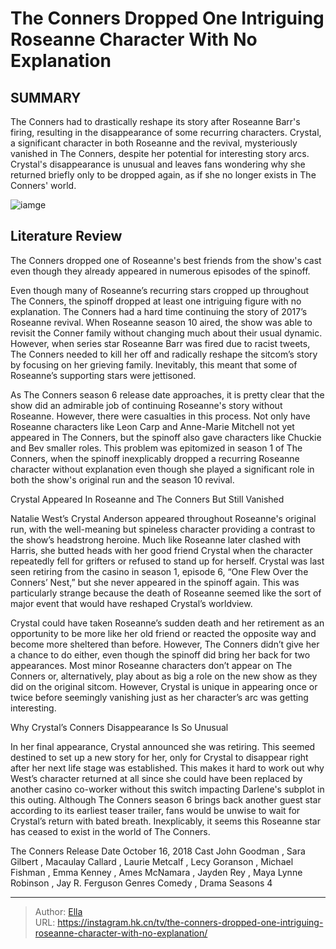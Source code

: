 # The Conners Dropped One Intriguing Roseanne Character With No Explanation


## SUMMARY 



  The Conners had to drastically reshape its story after Roseanne Barr&#39;s firing, resulting in the disappearance of some recurring characters.   Crystal, a significant character in both Roseanne and the revival, mysteriously vanished in The Conners, despite her potential for interesting story arcs.   Crystal&#39;s disappearance is unusual and leaves fans wondering why she returned briefly only to be dropped again, as if she no longer exists in The Conners&#39; world.  

![iamge](https://static1.srcdn.com/wordpress/wp-content/uploads/2024/01/natalie-west-s-crystal-stands-in-the-conners-living-room-in-front-of-sara-gilbert-s-darlene-in-the-conners.jpg)

## Literature Review
The Conners dropped one of Roseanne&#39;s best friends from the show&#39;s cast even though they already appeared in numerous episodes of the spinoff.




Even though many of Roseanne’s recurring stars cropped up throughout The Conners, the spinoff dropped at least one intriguing figure with no explanation. The Conners had a hard time continuing the story of 2017’s Roseanne revival. When Roseanne season 10 aired, the show was able to revisit the Conner family without changing much about their usual dynamic. However, when series star Roseanne Barr was fired due to racist tweets, The Conners needed to kill her off and radically reshape the sitcom’s story by focusing on her grieving family. Inevitably, this meant that some of Roseanne’s supporting stars were jettisoned.




As The Conners season 6 release date approaches, it is pretty clear that the show did an admirable job of continuing Roseanne&#39;s story without Roseanne. However, there were casualties in this process. Not only have Roseanne characters like Leon Carp and Anne-Marie Mitchell not yet appeared in The Conners, but the spinoff also gave characters like Chuckie and Bev smaller roles. This problem was epitomized in season 1 of The Conners, when the spinoff inexplicably dropped a recurring Roseanne character without explanation even though she played a significant role in both the show&#39;s original run and the season 10 revival.


 Crystal Appeared In Roseanne and The Conners But Still Vanished 
          

Natalie West’s Crystal Anderson appeared throughout Roseanne&#39;s original run, with the well-meaning but spineless character providing a contrast to the show’s headstrong heroine. Much like Roseanne later clashed with Harris, she butted heads with her good friend Crystal when the character repeatedly fell for grifters or refused to stand up for herself. Crystal was last seen retiring from the casino in season 1, episode 6, “One Flew Over the Conners’ Nest,” but she never appeared in the spinoff again. This was particularly strange because the death of Roseanne seemed like the sort of major event that would have reshaped Crystal’s worldview.




Crystal could have taken Roseanne’s sudden death and her retirement as an opportunity to be more like her old friend or reacted the opposite way and become more sheltered than before. However, The Conners didn’t give her a chance to do either, even though the spinoff did bring her back for two appearances. Most minor Roseanne characters don’t appear on The Conners or, alternatively, play about as big a role on the new show as they did on the original sitcom. However, Crystal is unique in appearing once or twice before seemingly vanishing just as her character’s arc was getting interesting.



 Why Crystal’s Conners Disappearance Is So Unusual 
          

In her final appearance, Crystal announced she was retiring. This seemed destined to set up a new story for her, only for Crystal to disappear right after her next life stage was established. This makes it hard to work out why West’s character returned at all since she could have been replaced by another casino co-worker without this switch impacting Darlene&#39;s subplot in this outing. Although The Conners season 6 brings back another guest star according to its earliest teaser trailer, fans would be unwise to wait for Crystal’s return with bated breath. Inexplicably, it seems this Roseanne star has ceased to exist in the world of The Conners.




  The Conners   Release Date   October 16, 2018    Cast   John Goodman , Sara Gilbert , Macaulay Callard , Laurie Metcalf , Lecy Goranson , Michael Fishman , Emma Kenney , Ames McNamara , Jayden Rey , Maya Lynne Robinson , Jay R. Ferguson    Genres   Comedy , Drama    Seasons   4       


---

> Author: [Ella](https://instagram.hk.cn/)  
> URL: https://instagram.hk.cn/tv/the-conners-dropped-one-intriguing-roseanne-character-with-no-explanation/  

